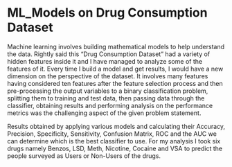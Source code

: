 # ML_Models on Drug Consumption Dataset

Machine learning involves building mathematical models to help understand the data. Rightly said this “Drug Consumption Dataset” had a variety of hidden features inside it and I have managed to analyze some of the features of it. Every time I build a model and get results, I would have a new dimension on the perspective of the dataset. It involves many features having considered ten features after the feature selection process and then pre-processing the output variables to a binary classification problem, splitting them to training and test data, then passing data through the classifier, obtaining results and performing analysis on the performance metrics was the challenging aspect of the given problem statement. 

Results obtained by applying various models and calculating their Accuracy, Precision, Specificity, Sensitivity, Confusion Matrix, ROC and the AUC we can determine which is the best classifier to use. For my analysis I took six drugs namely Benzos, LSD, Meth, Nicotine, Cocaine and VSA to predict the people surveyed as Users or Non-Users of the drugs.

